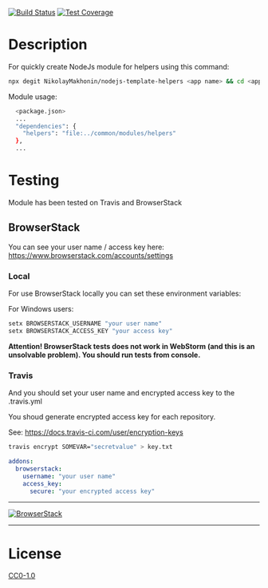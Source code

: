 <!-- [![NPM Version][npm-image]][npm-url] -->
<!-- [![NPM Downloads][downloads-image]][downloads-url] -->
<!-- [![Node.js Version][node-version-image]][node-version-url] -->
[![Build Status][travis-image]][travis-url]
[![Test Coverage][coveralls-image]][coveralls-url]

# Description

For quickly create NodeJs module for helpers using this command:

```bash
npx degit NikolayMakhonin/nodejs-template-helpers <app name> && cd <app name> && npm i && npm run test
```

Module usage:
```bash
  <package.json>
  ...
  "dependencies": {
    "helpers": "file:../common/modules/helpers"
  },
  ...
```

# Testing

<!-- Required for open source BrowserStack plan -->
<!-- https://www.browserstack.com/open-source?ref=pricing -->

Module has been tested on Travis and BrowserStack

## BrowserStack

You can see your user name / access key here:
https://www.browserstack.com/accounts/settings

### Local

For use BrowserStack locally you can set these environment variables:

For Windows users:
```bash
setx BROWSERSTACK_USERNAME "your user name"
setx BROWSERSTACK_ACCESS_KEY "your access key"
```

**Attention! BrowserStack tests does not work in WebStorm (and this is an unsolvable problem). You should run tests from console.**

### Travis

And you should set your user name and encrypted access key to the .travis.yml

You shoud generate encrypted access key for each repository.

See: https://docs.travis-ci.com/user/encryption-keys
```bash
travis encrypt SOMEVAR="secretvalue" > key.txt
```


```yml
addons:
  browserstack:
    username: "your user name"
    access_key:
      secure: "your encrypted access key"
```

---

[![BrowserStack](https://i.imgur.com/cOdhMed.png)](https://www.browserstack.com/)

---

# License

[CC0-1.0](LICENSE)

[npm-image]: https://img.shields.io/npm/v/nodejs-template-helpers.svg
[npm-url]: https://npmjs.org/package/nodejs-template-helpers
[node-version-image]: https://img.shields.io/node/v/nodejs-template-helpers.svg
[node-version-url]: https://nodejs.org/en/download/
[travis-image]: https://travis-ci.org/NikolayMakhonin/nodejs-template-helpers.svg
[travis-url]: https://travis-ci.org/NikolayMakhonin/nodejs-template-helpers
[coveralls-image]: https://coveralls.io/repos/github/NikolayMakhonin/nodejs-template-helpers/badge.svg
[coveralls-url]: https://coveralls.io/github/NikolayMakhonin/nodejs-template-helpers
[downloads-image]: https://img.shields.io/npm/dm/nodejs-template-helpers.svg
[downloads-url]: https://npmjs.org/package/nodejs-template-helpers
[npm-url]: https://npmjs.org/package/nodejs-template-helpers
